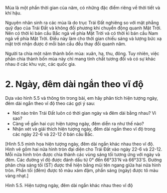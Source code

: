 Mùa là một phần thời gian của năm, có những đặc điểm riêng về thời tiết và khí hậu.

Nguyên nhân sinh ra các mùa là do trục Trái Đất nghiêng so với mặt phẳng quỹ đạo của Trái Đất và không đổi phương khi chuyển động quanh Mặt Trời. Nên có thời kì bán cầu Bắc ngả về phía Mặt Trời và có thời kì bán cầu Nam ngả về phía Mặt Trời. Điều này làm cho thời gian chiếu sáng và lượng bức xạ mặt trời nhận được ở mỗi bán cầu đều thay đổi quanh năm.

Người ta chia một năm thành bốn mùa: xuân, hạ, thu, đông. Tuy nhiên, việc phân chia thành bốn mùa này chỉ mang tính chất tương đối và có sự khác nhau ở các khu vực, các quốc gia.

# 2. Ngày, đêm dài ngắn theo vĩ độ

Dựa vào hình 5.5 và thông tin trong bài, em hãy phân tích hiện tượng ngày, đêm dài ngắn theo vĩ độ theo các gợi ý sau:
- Nơi nào trên Trái Đất luôn có thời gian ngày và đêm dài bằng nhau? Vì sao?
- Càng về gần hai cực hiện tượng ngày, đêm diễn ra như thế nào?
- Nhận xét và giải thích hiện tượng ngày, đêm dài ngắn theo vĩ độ trong các ngày 22-6 và 22-12 ở bán cầu Bắc.

[Hình 5.5 minh họa hiện tượng ngày, đêm dài ngắn khác nhau theo vĩ độ. Hình vẽ gồm hai nửa hình tròn đại diện cho Trái Đất vào ngày 22-6 và 22-12. Mỗi nửa hình tròn được chia thành các vùng sáng tối tương ứng với ngày và đêm. Các đường vĩ độ được đánh dấu từ 0° đến 66°33'N và 66°33'S. Đường phân chia sáng tối (ST) được thể hiện bằng mũi tên ngang giữa hai nửa hình tròn. Phần tối (đêm) được tô màu xám đậm, phần sáng (ngày) được tô màu vàng nhạt.]

Hình 5.5. Hiện tượng ngày, đêm dài ngắn khác nhau theo vĩ độ